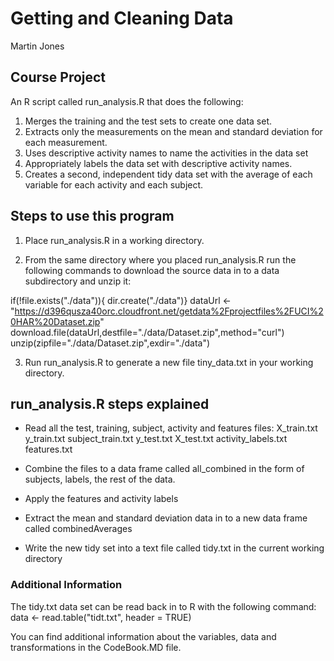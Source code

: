 # Getting and Cleaning Data

Martin Jones

## Course Project

An R script called run_analysis.R that does the following:

1. Merges the training and the test sets to create one data set.
2. Extracts only the measurements on the mean and standard deviation for each measurement.
3. Uses descriptive activity names to name the activities in the data set
4. Appropriately labels the data set with descriptive activity names.
5. Creates a second, independent tidy data set with the average of each variable for each activity and each subject.


## Steps to use this program

1. Place run_analysis.R in a working directory.

2. From the same directory where you placed run_analysis.R run the following commands to download the source data in to a data subdirectory and unzip it:

if(!file.exists("./data")){
        dir.create("./data")}
dataUrl <- "https://d396qusza40orc.cloudfront.net/getdata%2Fprojectfiles%2FUCI%20HAR%20Dataset.zip"
download.file(dataUrl,destfile="./data/Dataset.zip",method="curl")
unzip(zipfile="./data/Dataset.zip",exdir="./data")

3. Run run_analysis.R  to generate a new file tiny_data.txt in your working directory.


## run_analysis.R steps explained

* Read all the test, training, subject, activity and features files:
	X_train.txt
	y_train.txt
	subject_train.txt
	y_test.txt
	X_test.txt
	activity_labels.txt
	features.txt

* Combine the files to a data frame called all_combined in the form of subjects, labels, the rest of the data.

* Apply the features and activity labels

* Extract the mean and standard deviation data in to a new data frame called combinedAverages

* Write the new tidy set into a text file called tidy.txt in the current working directory

### Additional Information
The tidy.txt data set can be read back in to R with the following command:
 data <- read.table("tidt.txt", header = TRUE)

You can find additional information about the variables, data and transformations in the CodeBook.MD file.

